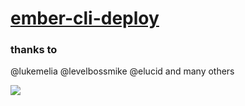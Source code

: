 # [ember-cli-deploy](https://github.com/ember-cli/ember-cli-deploy)

### thanks to
@lukemelia
@levelbossmike
@elucid
and many others

<img src="https://camo.githubusercontent.com/d24eb24866bddb778c7a5e4b5544b4f73fdb58bb/68747470733a2f2f646c2e64726f70626f7875736572636f6e74656e742e636f6d2f732f74756e396b62723465797263616d612f656d6265722d6465706c6f792e706e673f646c3d30">
